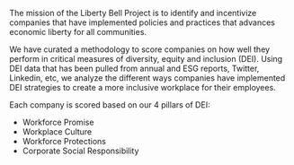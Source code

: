 The mission of the Liberty Bell Project is to identify and incentivize companies that have implemented policies and practices that advances economic liberty for all communities. 

We have curated a methodology to score companies on how well they perform in critical measures of diversity, equity and inclusion (DEI). Using DEI data that has been pulled from annual and ESG reports, Twitter, Linkedin, etc, we analyze the different ways companies have implemented DEI strategies to create a more inclusive workplace for their employees.  

Each company is scored based on our 4 pillars of DEI:
- Workforce Promise
- Workplace Culture
- Workforce Protections
- Corporate Social Responsibility






